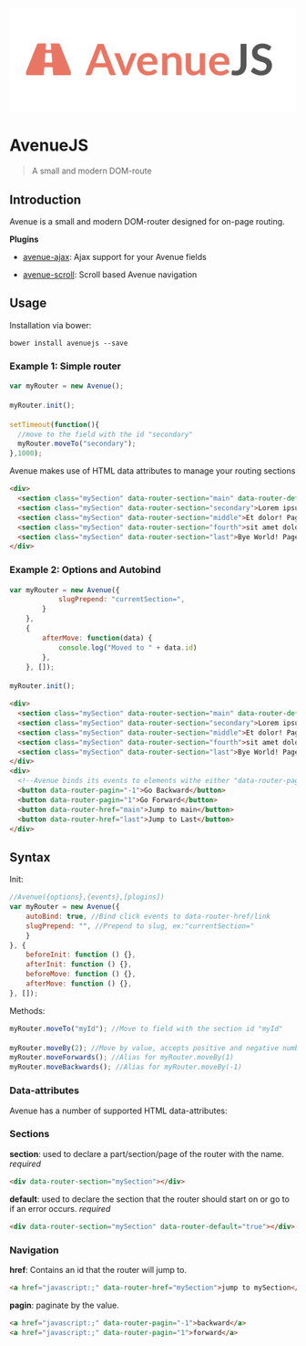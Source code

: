 ![AvenueJS](./logo.png)

# AvenueJS

> A small and modern DOM-route

## Introduction

Avenue is a small and modern DOM-router designed for on-page routing.

**Plugins**

- [avenue-ajax](https://github.com/FelixRilling/avenue-ajax): Ajax support for your Avenue fields

- [avenue-scroll](https://github.com/FelixRilling/avenue-scroll): Scroll based Avenue navigation

## Usage

Installation via bower:

```shell
bower install avenuejs --save
```

### Example 1: Simple router

```javascript
var myRouter = new Avenue();

myRouter.init();

setTimeout(function(){
  //move to the field with the id "secondary"
  myRouter.moveTo("secondary");
},1000);
```

Avenue makes use of HTML data attributes to manage your routing sections

```html
<div>
  <section class="mySection" data-router-section="main" data-router-default="true">Hello World! Page 1: Main</section>
  <section class="mySection" data-router-section="secondary">Lorem ipsum! Page 2: Secondary</section>
  <section class="mySection" data-router-section="middle">Et dolor! Page 3: Middle</section>
  <section class="mySection" data-router-section="fourth">sit amet dolor! Page 4: Fourth</section>
  <section class="mySection" data-router-section="last">Bye World! Page 5: Last</section>
</div>
```

### Example 2: Options and Autobind

```javascript
var myRouter = new Avenue({
            slugPrepend: "currentSection=",
        }
    },
    {
        afterMove: function(data) {
            console.log("Moved to " + data.id)
        },
    }, []);

myRouter.init();
```

```html
<div>
  <section class="mySection" data-router-section="main" data-router-default="true">Hello World! Page 1: Main</section>
  <section class="mySection" data-router-section="secondary">Lorem ipsum! Page 2: Secondary</section>
  <section class="mySection" data-router-section="middle">Et dolor! Page 3: Middle</section>
  <section class="mySection" data-router-section="fourth">sit amet dolor! Page 4: Fourth</section>
  <section class="mySection" data-router-section="last">Bye World! Page 5: Last</section>
</div>
<div>
  <!--Avenue binds its events to elements withe either "data-router-pagin" or "data-router-href" set-->
  <button data-router-pagin="-1">Go Backward</button>
  <button data-router-pagin="1">Go Forward</button>
  <button data-router-href="main">Jump to main</button>
  <button data-router-href="last">Jump to Last</button>
</div>
```

## Syntax

Init:

```javascript
//Avenue({options},{events},[plugins])
var myRouter = new Avenue({
    autoBind: true, //Bind click events to data-router-href/link
    slugPrepend: "", //Prepend to slug, ex:"currentSection="
    }
}, {
    beforeInit: function () {},
    afterInit: function () {},
    beforeMove: function () {},
    afterMove: function () {},
}, []);
```

Methods:

```javascript
myRouter.moveTo("myId"); //Move to field with the section id "myId"

myRouter.moveBy(2); //Move by value, accepts positive and negative numbers
myRouter.moveForwards(); //Alias for myRouter.moveBy(1)
myRouter.moveBackwards(); //Alias for myRouter.moveBy(-1)
```

### Data-attributes

Avenue has a number of supported HTML data-attributes:

### Sections

**section**: used to declare a part/section/page of the router with the name. _required_

```html
<div data-router-section="mySection"></div>
```

**default**: used to declare the section that the router should start on or go to if an error occurs. _required_

```html
<div data-router-section="mySection" data-router-default="true"></div>
```

### Navigation

**href**: Contains an id that the router will jump to.

```html
<a href="javascript:;" data-router-href="mySection">jump to mySection</a>
```

**pagin**: paginate by the value.

```html
<a href="javascript:;" data-router-pagin="-1">backward</a>
<a href="javascript:;" data-router-pagin="1">forward</a>
```
